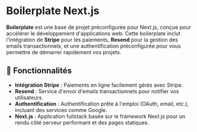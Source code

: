 # Boilerplate Next.js

**Boilerplate** est une base de projet préconfigurée pour Next.js, conçue pour accélérer le développement d'applications web. Cette boilerplate inclut l'intégration de **Stripe** pour les paiements, **Resend** pour la gestion des emails transactionnels, et une authentification préconfigurée pour vous permettre de démarrer rapidement vos projets.

## 🚀 Fonctionnalités

- **Intégration Stripe** : Paiements en ligne facilement gérés avec Stripe.
- **Resend** : Service d'envoi d'emails transactionnels pour notifier vos utilisateurs.
- **Authentification** : Authentification prête à l'emploi (OAuth, email, etc.), incluant des services comme Google.
- **Next.js** : Application fullstack basée sur le framework Next.js pour un rendu côté serveur performant et des pages statiques.
